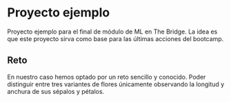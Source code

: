 # Proyecto ejemplo

Proyecto ejemplo para el final de módulo de ML en The Bridge. La idea es que este proyecto sirva como base para las últimas acciones del bootcamp.

## Reto

En nuestro caso hemos optado por un reto sencillo y conocido. Poder distinguir entre tres variantes de flores únicamente observando la longitud y anchura de sus sépalos y pétalos.
